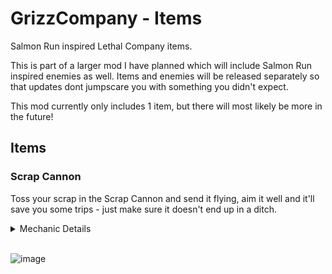 # GrizzCompany - Items
Salmon Run inspired Lethal Company items.

This is part of a larger mod I have planned which will include Salmon Run inspired enemies as well. Items and enemies will be released separately so that updates dont jumpscare you with something you didn't expect.

This mod currently only includes 1 item, but there will most likely be more in the future!

## Items

### Scrap Cannon
Toss your scrap in the Scrap Cannon and send it flying, aim it well and it'll save you some trips - just make sure it doesn't end up in a ditch.

<details>
<summary>Mechanic Details</summary>

- Hold an item and interact with the top part of the cannon to launch it, and grab the cannon from the handle on the back.
- Aim the cannon towards where you want to shoot your items. It can be shot towards the ship, or any of the entrances.
- Aiming is fairly lenient, but make sure you're on target! Otherwise, it'll shoot your items forward an unknown distance (and potentially have them end up unreachable).
- Carrying the scrap cannon will slow you down and make you unable to sprint or jump - transporting it isn't easy!
</details>

\
![image](https://i.imgur.com/qDJTUQ8.gif)